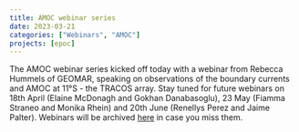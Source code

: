 ```yaml
---
title: AMOC webinar series
date: 2023-03-21
categories: ["Webinars", "AMOC"]
projects: [epoc]
---
```


The AMOC webinar series kicked off today with a webinar from Rebecca Hummels of GEOMAR, speaking on observations of the boundary currents and AMOC at 11°S - the TRACOS array.   Stay 
tuned for future webinars on 18th April (Elaine McDonagh and Gokhan Danabasoglu), 23 May (Fiamma Straneo and Monika Rhein) and 20th June (Renellys Perez and Jaime Palter).
Webinars will be archived [here](https://www.clivar.org/amoc-webinar-series) in case you miss them.



